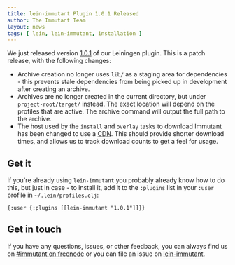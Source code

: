 ```yaml
---
title: lein-immutant Plugin 1.0.1 Released
author: The Immutant Team
layout: news
tags: [ lein, lein-immutant, installation ]
---
```


We just released version [1.0.1](https://clojars.org/lein-immutant) of
our Leiningen plugin. This is a patch release, with the following
changes:

* Archive creation no longer uses `lib/` as a staging area for
  dependencies - this prevents stale dependencies from being picked up
  in development after creating an archive.
* Archives are no longer created in the current directory, but under
  `project-root/target/` instead. The exact location will depend on
  the profiles that are active. The archive command will output the
  full path to the archive.
* The host used by the `install` and `overlay` tasks to download
  Immutant has been changed to use a
  [CDN](https://aws.amazon.com/cloudfront/). This should provide
  shorter download times, and allows us to track download counts to
  get a feel for usage.

## Get it

If you're already using `lein-immutant` you probably already know how
to do this, but just in case - to install it, add it to the `:plugins`
list in your `:user` profile in `~/.lein/profiles.clj`:

    {:user {:plugins [[lein-immutant "1.0.1"]]}}

## Get in touch

If you have any questions, issues, or other feedback, you can always
find us on [#immutant on freenode](/community/) or you can file an
issue on
[lein-immutant](https://github.com/immutant/lein-immutant/issues).

